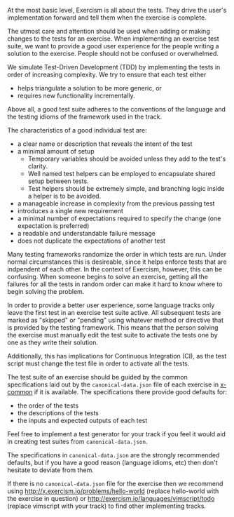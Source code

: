At the most basic level, Exercism is all about the tests. They drive the user's implementation forward and tell them when the exercise is complete.

The utmost care and attention should be used when adding or making changes to the tests for an exercise. When implementing an exercise test suite, we want to provide a good user experience for the people writing a solution to the exercise. People should not be confused or overwhelmed.

We simulate Test-Driven Development (TDD) by implementing the tests in order of increasing complexity. We try to ensure that each test either

- helps triangulate a solution to be more generic, or
- requires new functionality incrementally.

Above all, a good test suite adheres to the conventions of the language and the testing idioms of the framework used in the track.

The characteristics of a good individual test are:

- a clear name or description that reveals the intent of the test
- a minimal amount of setup
  - Temporary variables should be avoided unless they add to the test's clarity.
  - Well named test helpers can be employed to encapsulate shared setup between tests.
  - Test helpers should be extremely simple, and branching logic inside a helper is to be avoided.
- a manageable increase in complexity from the previous passing test
- introduces a single new requirement
- a minimal number of expectations required to specify the change (one expectation is preferred)
- a readable and understandable failure message
- does not duplicate the expectations of another test

Many testing frameworks randomize the order in which tests are run. Under normal circumstances this is desireable, since it helps enforce tests that are indpendent of each other. In the context of Exercism, however, this can be confusing. When someone begins to solve an exercise, getting all the failures for all the tests in random order can make it hard to know where to begin solving the problem.

In order to provide a better user experience, some language tracks only leave the first test in an exercise test suite active. All subsequent tests are marked as "skipped" or "pending" using whatever method or directive that is provided by the testing framework. This means that the person solving the exercise must manually edit the test suite to activate the tests one by one as they write their solution.

Additionally, this has implications for Continuous Integration (CI), as the test script must change the test file in order to activate all the tests.

The test suite of an exercise should be guided by the common specifications laid out by the `canonical-data.json` file of each exercise in [x-common](https://github.com/exercism/x-common) if it is available. The specifications there provide good defaults for:

- the order of the tests
- the descriptions of the tests
- the inputs and expected outputs of each test

Feel free to implement a test generator for your track if you feel it would aid in creating test suites from `canonical-data.json`.

The specifications in `canonical-data.json` are the strongly recommended defaults, but if you have a good reason (language idioms, etc) then don't hesitate to deviate from them.

If there is no `canonical-data.json` file for the exercise then we recommend using  http://x.exercism.io/problems/hello-world (replace hello-world with the exercise in question) or http://exercism.io/languages/vimscript/todo (replace vimscript with your track) to find other implementing tracks.
